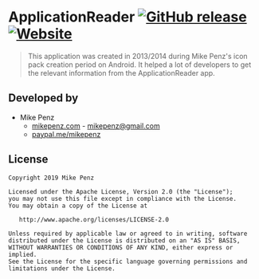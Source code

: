 # ApplicationReader [![GitHub release](https://img.shields.io/github/v/release/CallMeWoody/ApplicationReader.svg)](https://github.com/CallMeWoody/ApplicationReader/releases/) [![Website](https://img.shields.io/website?up_message=online&url=https%3A%2F%2Fapplicationreader.site%2F)](https://applicationreader.site/)



> This application was created in 2013/2014 during Mike Penz's icon pack creation period on Android. It helped a lot of developers to get the relevant information from the ApplicationReader app.

## Developed by

* Mike Penz 
  * [mikepenz.com](http://mikepenz.com) - <mikepenz@gmail.com>
  * [paypal.me/mikepenz](http://paypal.me/mikepenz)

## License

    Copyright 2019 Mike Penz

    Licensed under the Apache License, Version 2.0 (the "License");
    you may not use this file except in compliance with the License.
    You may obtain a copy of the License at

       http://www.apache.org/licenses/LICENSE-2.0

    Unless required by applicable law or agreed to in writing, software
    distributed under the License is distributed on an "AS IS" BASIS,
    WITHOUT WARRANTIES OR CONDITIONS OF ANY KIND, either express or implied.
    See the License for the specific language governing permissions and
    limitations under the License.

